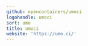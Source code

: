 ```yaml
---
github: opencontainers/umoci
logohandle: umoci
sort: umo
title: umoci
website: 'https://umo.ci/'
---
```


